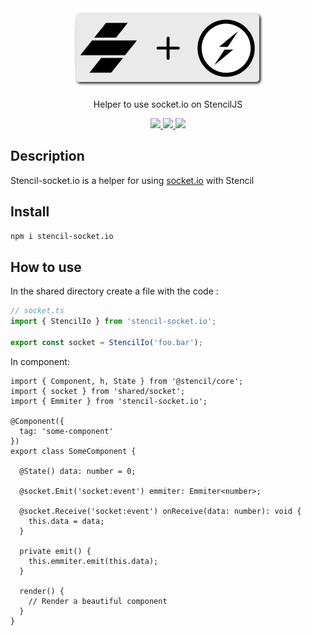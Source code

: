 <div align="center">
  <img src="./assets/banner.png"/>
  <p>Helper to use socket.io on StencilJS</p>

  <a href="https://github.com/CheeseGrinder/stencil-socket.io">
    <img src="https://img.shields.io/github/license/CheeseGrinder/stencil-socket.io"/>
  </a>
  <a href="https://github.com/CheeseGrinder/stencil-socket.io">
    <img src="https://img.shields.io/npm/dm/stencil-socket.io"/>
  </a>
  <a href="https://github.com/CheeseGrinder/stencil-socket.io">
    <img src="https://github.com/CheeseGrinder/stencil-socket.io/actions/workflows/npm-publish.yml/badge.svg"/>
  </a>
  
</div>

## Description
<p>Stencil-socket.io is a helper for using <a href="https://socket.io/">socket.io</a> with Stencil</p>

## Install
```bash
npm i stencil-socket.io
```

## How to use

In the shared directory create a file with the code :
```ts
// socket.ts
import { StencilIo } from 'stencil-socket.io';

export const socket = StencilIo('foo.bar');
```

In component:
```tsx
import { Component, h, State } from '@stencil/core';
import { socket } from 'shared/socket';
import { Emmiter } from 'stencil-socket.io';

@Component({
  tag: 'some-component'
})
export class SomeComponent {

  @State() data: number = 0;

  @socket.Emit('socket:event') emmiter: Emmiter<number>;

  @socket.Receive('socket:event') onReceive(data: number): void {
    this.data = data;
  }

  private emit() {
    this.emmiter.emit(this.data);
  }

  render() {
    // Render a beautiful component
  }
}
```
